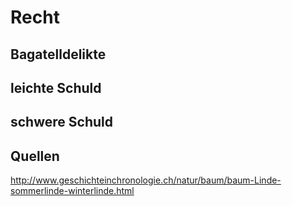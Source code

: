 # Recht

## Bagatelldelikte

## leichte Schuld

## schwere Schuld


## Quellen
http://www.geschichteinchronologie.ch/natur/baum/baum-Linde-sommerlinde-winterlinde.html
  
